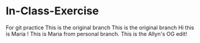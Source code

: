 # In-Class-Exercise
For git practice
This is the original branch
This is the original branch
Hi this is Maria !
This is Maria from personal branch.
This is the Allyn's OG edit!

